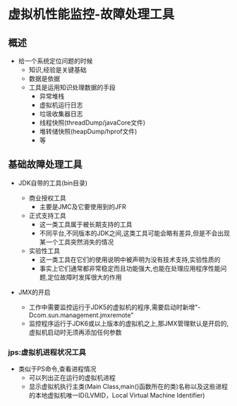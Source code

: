 # 虚拟机性能监控-故障处理工具

## 概述

- 给一个系统定位问题的时候
    - 知识,经验是关键基础
    - 数据是依据
    - 工具是运用知识处理数据的手段
        - 异常堆栈
        - 虚拟机运行日志
        - 垃圾收集器日志
        - 线程快照(threadDump/javaCore文件)
        - 堆转储快照(heapDump/hprof文件)
        - 等

## 基础故障处理工具

- JDK自带的工具(bin目录)
    - 商业授权工具
        - 主要是JMC及它要使用到的JFR
    - 正式支持工具
        - 这一类工具属于被长期支持的工具
        - 不同平台,不同版本的JDK之间,这类工具可能会略有差异,但是不会出现某一个工具突然消失的情况
    - 实验性工具
        - 这一类工具在它们的使用说明中被声明为没有技术支持,实验性质的
        - 事实上它们通常都非常稳定而且功能强大,也能在处理应用程序性能问题,定位故障时发挥很大的作用

- JMX的开启
    - 工作中需要监控运行于JDK5的虚拟机的程序,需要启动时新增"-Dcom.sun.management.jmxremote"
    - 监控程序运行于JDK6或以上版本的虚拟机之上,那JMX管理默认是开启的,虚拟机启动时无须再添加任何参数

### jps:虚拟机进程状况工具

- 类似于PS命令,查看进程情况
    - 可以列出正在运行的虚拟机进程
    - 显示虚拟机执行主类(Main Class,main()函数所在的类)名称以及这些进程的本地虚拟机唯一ID(LVMID，Local Virtual Machine Identifier)